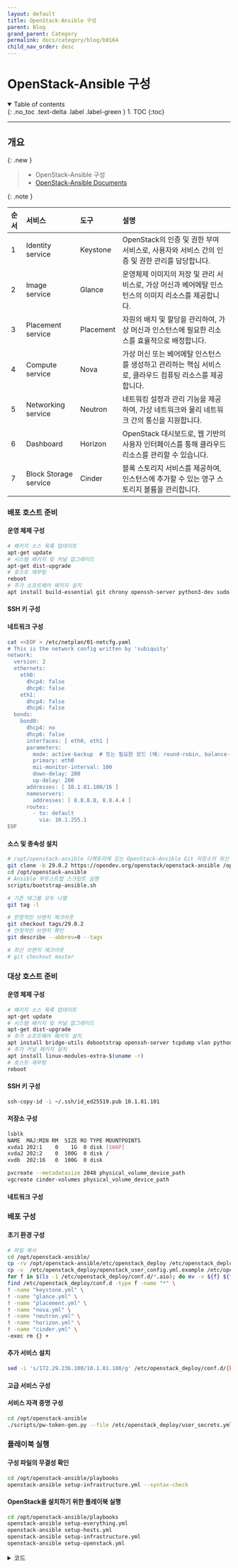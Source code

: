 ```yaml
---
layout: default
title: OpenStack-Ansible 구성
parent: Blog
grand_parent: Category
permalink: docs/category/blog/b0164
child_nav_order: desc
---
```


# OpenStack-Ansible 구성

<details open markdown="block">
  <summary>
    Table of contents
  </summary>
  {: .no_toc .text-delta .label .label-green }
1. TOC
{:toc}
</details>

---

## 개요

{: .new }
> - OpenStack-Ansible 구성
> - [OpenStack-Ansible Documents](https://docs.openstack.org/openstack-ansible/latest/id/user/aio/quickstart.html)

{: .note }
>
| 순서   | 서비스                   | 도구               | 설명                                                                  |
|:------|:-----------------------|:------------------|:---------------------------------------------------------------------|
| 1    | Identity service      | Keystone        | OpenStack의 인증 및 권한 부여 서비스로, 사용자와 서비스 간의 인증 및 권한 관리를 담당합니다. |
| 2    | Image service         | Glance          | 운영체제 이미지의 저장 및 관리 서비스로, 가상 머신과 베어메탈 인스턴스의 이미지 리소스를 제공합니다. |
| 3    | Placement service     | Placement       | 자원의 배치 및 할당을 관리하여, 가상 머신과 인스턴스에 필요한 리소스를 효율적으로 배정합니다. |
| 4    | Compute service       | Nova            | 가상 머신 또는 베어메탈 인스턴스를 생성하고 관리하는 핵심 서비스로, 클라우드 컴퓨팅 리소스를 제공합니다. |
| 5    | Networking service    | Neutron         | 네트워킹 설정과 관리 기능을 제공하여, 가상 네트워크와 물리 네트워크 간의 통신을 지원합니다. |
| 6    | Dashboard             | Horizon         | OpenStack 대시보드로, 웹 기반의 사용자 인터페이스를 통해 클라우드 리소스를 관리할 수 있습니다. |
| 7    | Block Storage service | Cinder          | 블록 스토리지 서비스를 제공하여, 인스턴스에 추가할 수 있는 영구 스토리지 볼륨을 관리합니다. |

### 배포 호스트 준비

#### 운영 체제 구성

```bash
# 패키지 소스 목록 업데이트
apt-get update
# 시스템 패키지 및 커널 업그레이드
apt-get dist-upgrade
# 호스트 재부팅
reboot
# 추가 소프트웨어 패키지 설치
apt install build-essential git chrony openssh-server python3-dev sudo
```

#### SSH 키 구성

#### 네트워크 구성

```bash
cat <<EOF > /etc/netplan/01-netcfg.yaml 
# This is the network config written by 'subiquity'
network:
  version: 2
  ethernets:
    eth0:
      dhcp4: false
      dhcp6: false
    eth1:
      dhcp4: false
      dhcp6: false
  bonds:
    bond0:
      dhcp4: no
      dhcp6: false
      interfaces: [ eth0, eth1 ]
      parameters:
        mode: active-backup  # 또는 필요한 모드 (예: round-robin, balance-alb 등)
        primary: eth0
        mii-monitor-interval: 100
        down-delay: 200
        up-delay: 200
      addresses: [ 10.1.81.100/16 ]
      nameservers:
        addresses: [ 8.8.8.8, 8.8.4.4 ]
      routes:
        - to: default
          via: 10.1.255.1
EOF
```

#### 소스 및 종속성 설치

```bash
# /opt/openstack-ansible 디렉토리에 있는 OpenStack-Ansible Git 저장소의 최신 안정 릴리스 복제
git clone -b 29.0.2 https://opendev.org/openstack/openstack-ansible /opt/openstack-ansible
cd /opt/openstack-ansible
# Ansible 부트스트랩 스크립트 실행
scripts/bootstrap-ansible.sh
```

```bash
# 기존 태그를 모두 나열
git tag -l

# 안정적인 브랜치 체크아웃
git checkout tags/29.0.2
# 안정적인 브랜치 확인
git describe --abbrev=0 --tags

# 최신 브랜치 체크아웃
# git checkout master
```

### 대상 호스트 준비

#### 운영 체제 구성

```bash
# 패키지 소스 목록 업데이트
apt-get update
# 시스템 패키지 및 커널 업그레이드
apt-get dist-upgrade
# 추가 소프트웨어 패키지 설치
apt install bridge-utils debootstrap openssh-server tcpdump vlan python3
# 추가 커널 패키지 설치
apt install linux-modules-extra-$(uname -r)
# 호스트 재부팅
reboot
```

#### SSH 키 구성

```bash
ssh-copy-id -i ~/.ssh/id_ed25519.pub 10.1.81.101
```

#### 저장소 구성

```bash
lsblk
NAME  MAJ:MIN RM  SIZE RO TYPE MOUNTPOINTS
xvda1 202:1    0    1G  0 disk [SWAP]
xvda2 202:2    0  100G  0 disk /
xvdb  202:16   0  100G  0 disk
```

```bash
pvcreate --metadatasize 2048 physical_volume_device_path
vgcreate cinder-volumes physical_volume_device_path
```
#### 네트워크 구성

### 배포 구성

#### 초기 환경 구성

```bash
# 파일 복사
cd /opt/openstack-ansible/
cp -rv /opt/openstack-ansible/etc/openstack_deploy /etc/openstack_deploy
cp -v  /etc/openstack_deploy/openstack_user_config.yml.example /etc/openstack_deploy/openstack_user_config.yml
for f in $(ls -1 /etc/openstack_deploy/conf.d/*.aio); do mv -v ${f} ${f%.*}; done
find /etc/openstack_deploy/conf.d -type f -name "*" \
! -name "keystone.yml" \
! -name "glance.yml" \
! -name "placement.yml" \
! -name "nova.yml" \
! -name "neutron.yml" \
! -name "horizon.yml" \
! -name "cinder.yml" \
-exec rm {} +
```
#### 추가 서비스 설치

```bash
sed -i 's/172.29.236.100/10.1.81.100/g' /etc/openstack_deploy/conf.d/{keystone.yml,glance.yml,placement.yml,nova.yml,neutron.yml,horizon.yml,cinder.yml}
```

#### 고급 서비스 구성
#### 서비스 자격 증명 구성

```bash
cd /opt/openstack-ansible
./scripts/pw-token-gen.py --file /etc/openstack_deploy/user_secrets.yml
```

### 플레이북 실행

#### 구성 파일의 무결성 확인

```bash
cd /opt/openstack-ansible/playbooks
openstack-ansible setup-infrastructure.yml --syntax-check
```

#### OpenStack을 설치하기 위한 플레이북 실행

```bash
cd /opt/openstack-ansible/playbooks
openstack-ansible setup-everything.yml
openstack-ansible setup-hosts.yml
openstack-ansible setup-infrastructure.yml
openstack-ansible setup-openstack.yml
```

<details markdown="block">
  <summary>
    코드
  </summary>
  {: .text-delta .label .label-green }
  
```bash

```

</details>
